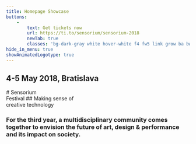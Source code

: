 ```yaml
---
title: Homepage Showcase
buttons:
    -
        text: Get tickets now
        url: https://ti.to/sensorium/sensorium-2018
        newTab: true
        classes: 'bg-dark-gray white hover-white f4 fw5 link grow ba bw1 ph3 pv2 mb2 dib'
hide_in_menu: true
showAnimatedLogotype: true
---
```


<h2 class="rotated-right">4-5 May 2018, Bratislava</h2>
# Sensorium <br class="dn-ns">Festival
## Making sense of<br>creative technology
<h3 class="description mr6-ns">For the third year, a multidisciplinary community comes together to envision the future of art, design & performance and its impact on society.</h3>
